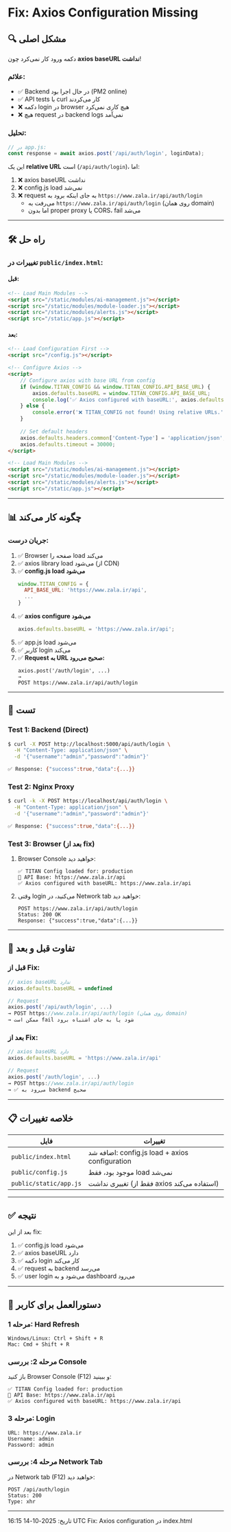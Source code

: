 # Fix: Axios Configuration Missing

## 🔍 **مشکل اصلی**

دکمه ورود کار نمی‌کرد چون **axios baseURL نداشت**!

### علائم:
- ✅ Backend در حال اجرا بود (PM2 online)
- ✅ API tests با curl کار می‌کردند
- ❌ دکمه login در browser هیچ کاری نمی‌کرد
- ❌ هیچ request در backend logs نمی‌آمد

### تحلیل:
```javascript
// در app.js:
const response = await axios.post('/api/auth/login', loginData);
```

این یک **relative URL** است (`/api/auth/login`)، اما:
1. ❌ axios baseURL نداشت
2. ❌ config.js load نمی‌شد
3. ❌ request به جای اینکه برود به `https://www.zala.ir/api/auth/login`
   - می‌رفت به `https://www.zala.ir/api/auth/login` (روی همان domain)
   - اما بدون proper proxy یا CORS، fail می‌شد

---

## 🛠️ **راه حل**

### تغییرات در `public/index.html`:

#### قبل:
```html
<!-- Load Main Modules -->
<script src="/static/modules/ai-management.js"></script>
<script src="/static/modules/module-loader.js"></script>
<script src="/static/modules/alerts.js"></script>
<script src="/static/app.js"></script>
```

#### بعد:
```html
<!-- Load Configuration First -->
<script src="/config.js"></script>

<!-- Configure Axios -->
<script>
    // Configure axios with base URL from config
    if (window.TITAN_CONFIG && window.TITAN_CONFIG.API_BASE_URL) {
        axios.defaults.baseURL = window.TITAN_CONFIG.API_BASE_URL;
        console.log('✅ Axios configured with baseURL:', axios.defaults.baseURL);
    } else {
        console.error('❌ TITAN_CONFIG not found! Using relative URLs.');
    }
    
    // Set default headers
    axios.defaults.headers.common['Content-Type'] = 'application/json';
    axios.defaults.timeout = 30000;
</script>

<!-- Load Main Modules -->
<script src="/static/modules/ai-management.js"></script>
<script src="/static/modules/module-loader.js"></script>
<script src="/static/modules/alerts.js"></script>
<script src="/static/app.js"></script>
```

---

## 📊 **چگونه کار می‌کند**

### جریان درست:
1. ✅ Browser صفحه را load می‌کند
2. ✅ axios library load می‌شود (از CDN)
3. ✅ **config.js load می‌شود**
   ```javascript
   window.TITAN_CONFIG = {
     API_BASE_URL: 'https://www.zala.ir/api',
     ...
   }
   ```
4. ✅ **axios configure می‌شود**
   ```javascript
   axios.defaults.baseURL = 'https://www.zala.ir/api';
   ```
5. ✅ app.js load می‌شود
6. ✅ کاربر login می‌کند
7. ✅ **Request به URL صحیح می‌رود:**
   ```
   axios.post('/auth/login', ...)
   →
   POST https://www.zala.ir/api/auth/login
   ```

---

## 🧪 **تست**

### Test 1: Backend (Direct)
```bash
$ curl -X POST http://localhost:5000/api/auth/login \
  -H "Content-Type: application/json" \
  -d '{"username":"admin","password":"admin"}'

✅ Response: {"success":true,"data":{...}}
```

### Test 2: Nginx Proxy
```bash
$ curl -k -X POST https://localhost/api/auth/login \
  -H "Content-Type: application/json" \
  -d '{"username":"admin","password":"admin"}'

✅ Response: {"success":true,"data":{...}}
```

### Test 3: Browser (بعد از fix)
1. Browser Console خواهید دید:
   ```
   ✅ TITAN Config loaded for: production
   📡 API Base: https://www.zala.ir/api
   ✅ Axios configured with baseURL: https://www.zala.ir/api
   ```

2. وقتی login می‌کنید، در Network tab خواهید دید:
   ```
   POST https://www.zala.ir/api/auth/login
   Status: 200 OK
   Response: {"success":true,"data":{...}}
   ```

---

## 🔧 **تفاوت قبل و بعد**

### قبل از Fix:
```javascript
// axios baseURL ندارد
axios.defaults.baseURL = undefined

// Request
axios.post('/api/auth/login', ...)
→ POST https://www.zala.ir/api/auth/login (روی همان domain)
→ ممکن است fail شود یا به جای اشتباه برود
```

### بعد از Fix:
```javascript
// axios baseURL دارد
axios.defaults.baseURL = 'https://www.zala.ir/api'

// Request
axios.post('/auth/login', ...)
→ POST https://www.zala.ir/api/auth/login
→ ✅ می‌رود به backend صحیح
```

---

## 📋 **خلاصه تغییرات**

| فایل | تغییرات |
|------|---------|
| `public/index.html` | اضافه شد: config.js load + axios configuration |
| `public/config.js` | موجود بود، فقط load نمی‌شد |
| `public/static/app.js` | تغییری نداشت (فقط از axios استفاده می‌کند) |

---

## ✅ **نتیجه**

بعد از این fix:
1. ✅ config.js load می‌شود
2. ✅ axios baseURL دارد
3. ✅ دکمه login کار می‌کند
4. ✅ request به backend می‌رسد
5. ✅ user login می‌شود و به dashboard می‌رود

---

## 🚀 **دستورالعمل برای کاربر**

### مرحله 1: Hard Refresh
```
Windows/Linux: Ctrl + Shift + R
Mac: Cmd + Shift + R
```

### مرحله 2: بررسی Console
باز کنید Browser Console (F12) و ببینید:
```
✅ TITAN Config loaded for: production
📡 API Base: https://www.zala.ir/api
✅ Axios configured with baseURL: https://www.zala.ir/api
```

### مرحله 3: Login
```
URL: https://www.zala.ir
Username: admin
Password: admin
```

### مرحله 4: بررسی Network Tab
در Network tab (F12) خواهید دید:
```
POST /api/auth/login
Status: 200
Type: xhr
```

---

تاریخ: 2025-10-14 16:15 UTC
Fix: Axios configuration در index.html
